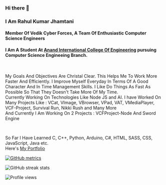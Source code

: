 ### Hi there 👋

### I Am Rahul Kumar Jhamtani

#### Member Of Vedik Cyber Forces, A Team Of Enthusiastic Computer Science Engineers 
#### I Am A Student At <a href="https://anandice.ac.in">Anand International College Of Engineering</a> pursuing Computer Science Engineeing Branch.

<br>

My Goals And Objectives Are Christal Clear. This Helps Me To Work More Faster And Efficiently.
I Improve Myself Everyday In Terms Of A Good Character And In Time Management Skills.
I Like Do Things As Fast As Possible So That They Doesn't Take More Of My Time.
<br>
Currently Working On Technologies Like Node JS and AI.
I have Worked On Many Projects Like :
VCat, VImage, VBrowser, VPad, VAT, VMediaPlayer, VCF-Project, Survival Run, Nikki Rush and Many More
<br>
And Currently I Am Working On 2 Projects : VCFProject-Node And Sword Engine

<br>

So Far I Have Learned C, C++, Python, Arduino, C#, HTML, SASS, CSS, JavaScript, Java etc.
<br>
Here's <a href="https://rahulkumarjhamtani.github.io/">My Portfolio</a>


[![GitHub metrics](https://metrics.lecoq.io/rahulkumarjhamtani)](https://metrics.lecoq.io/rahulkumarjhamtani)

![GitHub streak stats](https://github-readme-streak-stats.herokuapp.com/?user=rahulkumarjhamtani) 


![Profile views](https://gpvc.arturio.dev/rahulkumarjhamtani)   
<!--
**himanshurajora/himanshurajora** is a ✨ _special_ ✨ repository because its `README.md` (this file) appears on your GitHub profile.

Here are some ideas to get you started:

- 🔭 I’m currently working on ...
- 🌱 I’m currently learning ...
- 👯 I’m looking to collaborate on ...
- 🤔 I’m looking for help with ...
- 💬 Ask me about ...
- 📫 How to reach me: ...
- 😄 Pronouns: ...
- ⚡ Fun fact: ...
-->

<!-- [![trophy](https://github-profile-trophy.vercel.app/?username=himanshurajora)](https://github.com/ryo-ma/github-profile-trophy)
<hr>

<a href="https://github.com/rahulkumarjhamtani/rahulkumarjhamtani"> 
        <img align="center" src="https://github-readme-stats.vercel.app/api?username=rahulkumarjhamtani&show_icons=true&line_height=27&count_private=true&title_color=ffffff&text_color=c9cacc&icon_color=2bbc8a&bg_color=1d1f21" alt="Himanshu's GitHub Stats" width="400" /> </a>

[![GitHub metrics](https://metrics.lecoq.io/himanshurajora)](https://metrics.lecoq.io/rahulkumarjhamtani)  

![GitHub streak stats](https://github-readme-streak-stats.herokuapp.com/?user=rahulkumarjhamtani)  



<h2>Starring repos will be appreciated as your ❤️ for me. 😃 </h2> -->
